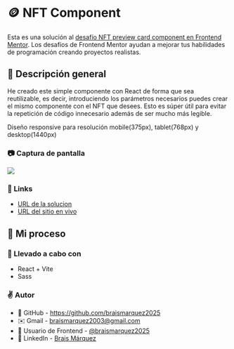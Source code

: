 # 🪙 NFT Component
Esta es una solución al [desafío NFT preview card component en Frontend Mentor](https://www.frontendmentor.io/challenges/nft-preview-card-component-SbdUL_w0U). Los desafíos de Frontend Mentor ayudan a mejorar tus habilidades de programación creando proyectos realistas.


## 🔎 Descripción general
He creado este simple componente con React de forma que sea reutilizable, es decir, introduciendo los parámetros necesarios puedes crear el mismo componente con el NFT que desees. Esto es súper útil para evitar la repetición de código innecesario además de ser mucho más legible.

Diseño responsive para resolución mobile(375px), tablet(768px) y desktop(1440px)

### 📷 Captura de pantalla
![](./src/assets/images/Vite-React-09-16-2025_05_16_PM.png)


### 🔗 Links
- [URL de la solucion](https://github.com/braismarquez2025/BMI-Calculator)
- [URL del sitio en vivo]()


## 🚀 Mi proceso

### 🔧 Llevado a cabo con
- React + Vite
- Sass


### ✌️ Autor 
- 💼 GitHub - https://github.com/braismarquez2025
- ✉️ Gmail - braismarquez2003@gmail.com
- 👤 Usuario de Frontend - [@braismarquez2025](https://www.frontendmentor.io/profile/braismarquez2025)
- 🔗 LinkedIn - [Brais Márquez](https://www.linkedin.com/in/brais-m%C3%A1rquez-b133b7365/)